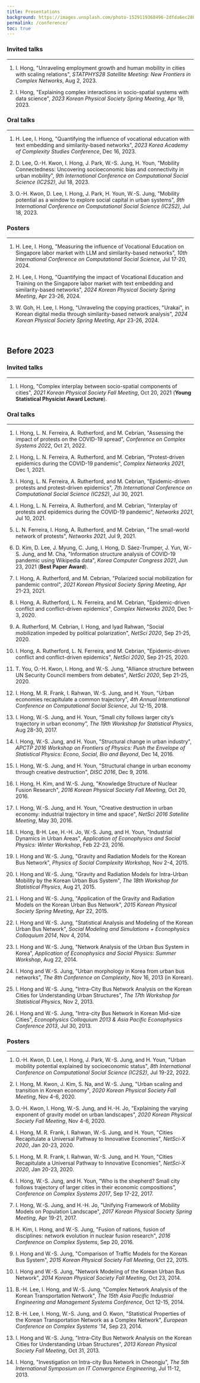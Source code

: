 ```yaml
---
title: Presentations
background: https://images.unsplash.com/photo-1529119368496-2dfda6ec2804?ixlib=rb-1.2.1&ixid=eyJhcHBfaWQiOjEyMDd9&auto=format&fit=crop&w=1000
permalink: /conference/
toc: true
---
```


### Invited talks
-----
1. I. Hong, "Unraveling employment growth and human mobility in cities with scaling relations", *STATPHYS28 Satellite Meeting: New Frontiers in Complex Networks*, Aug 2, 2023. 
   
1. I. Hong, "Explaining complex interactions in socio-spatial systems with data science", *2023 Korean Physical Society Spring Meeting*, Apr 19, 2023.

### Oral talks
-----
1. H. Lee, I. Hong, "Quantifying the influence of vocational education with text embedding and similarity-based networks", *2023 Korea Academy of Complexity Studies Conference*, Dec 16, 2023.

1. D. Lee, O.-H. Kwon, I. Hong, J. Park, W.-S. Jung, H. Youn, "Mobility Connectedness: Uncovering socioeconomic bias and connectivity in urban mobility", *9th International Conference on Computational Social Science (IC2S2)*, Jul 18, 2023.

1. O.-H. Kwon, D. Lee, I. Hong, J. Park, H. Youn, W.-S. Jung, "Mobility potential as a window to explore social capital in urban systems", *9th International Conference on Computational Social Science (IC2S2)*, Jul 18, 2023.

### Posters
-----
1. H. Lee, I. Hong, "Measuring the influence of Vocational Education on Singapore labor market with LLM and similarity-based networks", *10th International Conference on Computational Social Science*, Jul 17-20, 2024.

1. H. Lee, I. Hong, "Quantifying the impact of Vocational Education and Training on the Singapore labor market with text embedding and similarity-based networks", *2024 Korean Physical Society Spring Meeting*, Apr 23-26, 2024.

1. W. Goh, H. Lee, I. Hong, "Unraveling the copying practices, "Urakai", in Korean digital media through similarity-based network analysis", *2024 Korean Physical Society Spring Meeting*, Apr 23-26, 2024.

<br />

## Before 2023
### Invited talks
-----
1. I. Hong, "Complex interplay between socio-spatial components of cities", *2021 Korean Physical Society Fall Meeting*, Oct 20, 2021 (**Young Statistical Physicist Award Lecture**).

### Oral talks
-----
1. I. Hong, L. N. Ferreira, A. Rutherford, and M. Cebrian, "Assessing the impact of protests on the COVID-19 spread", *Conference on Complex Systems 2022*, Oct 21, 2022.

1. I. Hong, L. N. Ferreira, A. Rutherford, and M. Cebrian, "Protest-driven epidemics during the COVID-19 pandemic", *Complex Networks 2021*, Dec 1, 2021.

1. I. Hong, L. N. Ferreira, A. Rutherford, and M. Cebrian, "Epidemic-driven protests and protest-driven epidemics", *7th International Conference on Computational Social Science (IC2S2)*, Jul 30, 2021.

1. I. Hong, L. N. Ferreira, A. Rutherford, and M. Cebrian, "Interplay of protests and epidemics during the COVID-19 pandemic", *Networks 2021*, Jul 10, 2021.

1. L. N. Ferreira, I. Hong, A. Rutherford, and M. Cebrian, "The small-world network of protests", *Networks 2021*, Jul 9, 2021.

1. D. Kim, D. Lee, J. Myung, C. Jung, I. Hong, D. Sáez-Trumper, J. Yun, W.-S. Jung, and M. Cha, "Information structure analysis of COVID-19 pandemic using Wikipedia data", *Korea Computer Congress 2021*, Jun 23, 2021 (**Best Paper Award**).

1. I. Hong, A. Rutherford, and M. Cebrian, "Polarized social mobilization for pandemic control", *2021 Korean Physical Society Spring Meeting*, Apr 21-23, 2021.

1. I. Hong, A. Rutherford, L. N. Ferreira, and M. Cebrian, "Epidemic-driven conflict and conflict-driven epidemics", *Complex Networks 2020*, Dec 1-3, 2020. 

1. A. Rutherford, M. Cebrian, I. Hong, and Iyad Rahwan, "Social mobilization impeded by political polarization", *NetSci 2020*, Sep 21-25, 2020.

1. I. Hong, A. Rutherford, L. N. Ferreira, and M. Cebrian, "Epidemic-driven conflict and conflict-driven epidemics", *NetSci 2020*, Sep 21-25, 2020. 

1. T. You, O.-H. Kwon, I. Hong, and W.-S. Jung, "Alliance structure between UN Security Council members from debates", *NetSci 2020*, Sep 21-25, 2020.

1. I. Hong, M. R. Frank, I. Rahwan, W.-S. Jung, and H. Youn, "Urban economies recapitulate a common trajectory", *4th Annual International Conference on Computational Social Science*, Jul 12-15, 2018.

1. I. Hong, W.-S. Jung, and H. Youn, “Small city follows larger city’s trajectory in urban economy”, *The 19th Workshop for Statistical Physics*, Aug 28-30, 2017.

1. I. Hong, W.-S. Jung, and H. Youn, "Structural change in urban industry", *APCTP 2016 Workshop on Frontiers of Physics: Push the Envelope of Statistical Physics: Econo, Social, Bio and Beyond*, Dec 14, 2016.

1. I. Hong, W.-S. Jung, and H. Youn, "Structural change in urban economy through creative destruction", *DISC 2016*, Dec 9, 2016.

1. I. Hong, H. Kim, and W.-S. Jung, "Knowledge Structure of Nuclear Fusion Research", *2016 Korean Physical Society Fall Meeting*, Oct 20, 2016.

1. I. Hong, W.-S. Jung, and H. Youn, "Creative destruction in urban economy: industrial trajectory in time and space", *NetSci 2016 Satellite Meeting*, May 30, 2016.

1. I. Hong, B-H. Lee, H.-H. Jo, W.-S. Jung, and H. Youn, "Industrial Dynamics in Urban Areas", *Application of Econophysics and Social Physics: Winter Workshop*, Feb 22-23, 2016.

1. I. Hong and W.-S. Jung, "Gravity and Radiation Models for the Korean Bus Network", *Physics of Social Complexity Workshop*, Nov 2-4, 2015.

1. I. Hong and W.-S. Jung, "Gravity and Radiation Models for Intra-Urban Mobility by the Korean Urban Bus System", *The 18th Workshop for Statistical Physics*, Aug 21, 2015.

1. I. Hong and  W.-S. Jung, "Application of the Gravity and Radiation Models on the Korean Urban Bus Network", *2015 Korean Physical Society Spring Meeting*, Apr 22, 2015.

1. I. Hong and W.-S. Jung, "Statistical Analysis and Modeling of the Korean Urban Bus Network", *Social Modeling and Simulations + Econophysics Colloquium 2014*, Nov 4, 2014.

1. I. Hong and W.-S. Jung, "Network Analysis of the Urban Bus System in Korea", *Application of Econophysics and Social Physics: Summer Workshop*, Aug 22, 2014.

1. I. Hong and W.-S. Jung, "Urban morphology in Korea from urban bus networks", *The 8th Conference on Complexity*, Nov 16, 2013 (in Korean).

1. I. Hong and W.-S. Jung, "Intra-City Bus Network Analysis on the Korean Cities for Understanding Urban Structures", *The 17th Workshop for Statistical Physics*, Nov 2, 2013.

1. I. Hong and W.-S. Jung, "Intra-city Bus Network in Korean Mid-size Cities", *Econophysics Colloquium 2013 & Asia Pacific Econophysics Conference 2013*, Jul 30, 2013.

### Posters
-----
1. O.-H. Kwon, D. Lee, I. Hong, J. Park, W.-S. Jung, and H. Youn, "Urban mobility potential explained by socioeconomic status", *8th International Conference on Computational Social Science (IC2S2)*, Jul 19-22, 2022.

1. I. Hong, M. Kwon, J. Kim, S. Na, and W.-S. Jung, "Urban scaling and transition in Korean economy", *2020 Korean Physical Society Fall Meeting*, Nov 4-6, 2020.

1. O.-H. Kwon, I. Hong, W.-S. Jung, and H.-H. Jo, "Explaining the varying exponent of gravity model on urban landscapes", *2020 Korean Physical Society Fall Meeting*, Nov 4-6, 2020.

1. I. Hong, M. R. Frank, I. Rahwan, W.-S. Jung, and H. Youn, "Cities Recapitulate a Universal Pathway to Innovative Economies", *NetSci-X 2020*, Jan 20-23, 2020.

1. I. Hong, M. R. Frank, I. Rahwan, W.-S. Jung, and H. Youn, "Cities Recapitulate a Universal Pathway to Innovative Economies", *NetSci-X 2020*, Jan 20-23, 2020.

1. I. Hong, W.-S. Jung, and H. Youn, “Who is the shepherd? Small city follows trajectory of larger cities in their economic compositions”, *Conference on Complex Systems 2017*, Sep 17-22, 2017.

1. I. Hong, W.-S. Jung, and H.-H. Jo, "Unifying Framework of Mobility Models on Population Landscape", *2017 Korean Physical Society Spring Meeting*, Apr 19-21, 2017.

1. H. Kim, I. Hong, and W.-S. Jung, "Fusion of nations, fusion of disciplines: network evolution in nuclear fusion research", *2016 Conference on Complex Systems*, Sep 20, 2016.

1. I. Hong and W.-S. Jung, "Comparison of Traffic Models for the Korean Bus System", *2015 Korean Physical Society Fall Meeting*, Oct 22, 2015.

1. I. Hong and W.-S. Jung, "Network Modeling of the Korean Urban Bus Network", *2014 Korean Physical Society Fall Meeting*, Oct 23, 2014.

1. B.-H. Lee, I. Hong, and W.-S. Jung, "Complex Network Analysis of the Korean Transportation Network", *The 15th Asia Pacific Industrial Engineering and Management Systems Conference*, Oct 12-15, 2014.

1. B.-H. Lee, I. Hong, W.-S. Jung, and O. Kwon, "Statistical Properties of the Korean Transportation Network as a Complex Network", *European Conference on Complex Systems '14*, Sep 23, 2014.

1. I. Hong and W.-S. Jung, "Intra-City Bus Network Analysis on the Korean Cities for Understanding Urban Structures", *2013 Korean Physical Society Fall Meeting*, Oct 31, 2013.

1. I. Hong, "Investigation on Intra-city Bus Network in Cheongju", *The 5th International Symposium on IT Convergence Engineering*, Jul 11-12, 2013.

